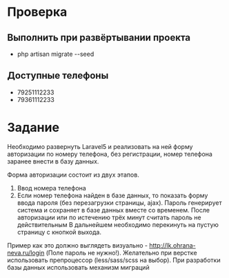 # Проверка
## Выполнить при развёртывании проекта
- php artisan migrate --seed
## Доступные телефоны
- 79251112233
- 79361112233

# Задание

Необходимо развернуть Laravel5 и реализовать на ней форму авторизации по номеру телефона, без регистрации, номер телефона заранее внести в базу данных.

Форма авторизации состоит из двух этапов.
1. Ввод номера телефона
2. Если номер телефона найден в базе данных, то показать форму ввода пароля (без перезагрузки страницы, ajax).
Пароль генерирует система и сохраняет в базе данных вместе со временем.
После авторизации или по истечению трёх минут считать пароль не действительным
В дальнейшем необходимо перекинуть на пустую страницу с кнопкой выхода.

Пример как это должно выглядеть визуально - http://lk.ohrana-neva.ru/login (Поле пароль не нужно!).
Желательно при верстке использовать препроцессор (less/sass/scss на выбор).
При разработки базы данных использовать механизм миграций
